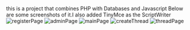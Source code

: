 this is a project that combines PHP with Databases and Javascript
Below are some screenshots of it.I also added TinyMce as the ScriptWriter 
![registerPage](https://github.com/GerasimatosG/Forum-Creation/assets/137752675/9e72f35d-26d0-4eb0-b147-62926c3851a7)
![adminPage](https://github.com/GerasimatosG/Forum-Creation/assets/137752675/0bfb421a-6a19-49ac-990f-f1bd2d5ace2d)
![mainPage](https://github.com/GerasimatosG/Forum-Creation/assets/137752675/2ef21044-f8fb-4cc5-8ee2-6b250c912fbb)
![createThread](https://github.com/GerasimatosG/Forum-Creation/assets/137752675/be7d77bb-7e83-44ca-9c8b-14ffac6233bb)
![threadPage](https://github.com/GerasimatosG/Forum-Creation/assets/137752675/5055d016-9df1-4820-9832-859663f8039a)
